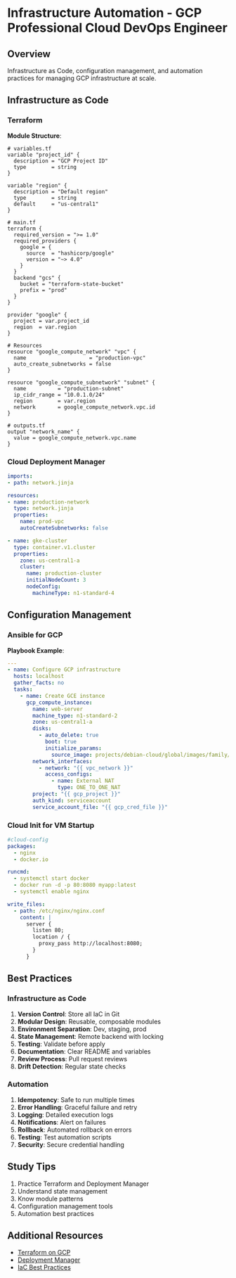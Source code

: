 # Infrastructure Automation - GCP Professional Cloud DevOps Engineer

## Overview

Infrastructure as Code, configuration management, and automation practices for managing GCP infrastructure at scale.

## Infrastructure as Code

### Terraform
**Module Structure**:
```hcl
# variables.tf
variable "project_id" {
  description = "GCP Project ID"
  type        = string
}

variable "region" {
  description = "Default region"
  type        = string
  default     = "us-central1"
}

# main.tf
terraform {
  required_version = ">= 1.0"
  required_providers {
    google = {
      source  = "hashicorp/google"
      version = "~> 4.0"
    }
  }
  backend "gcs" {
    bucket = "terraform-state-bucket"
    prefix = "prod"
  }
}

provider "google" {
  project = var.project_id
  region  = var.region
}

# Resources
resource "google_compute_network" "vpc" {
  name                    = "production-vpc"
  auto_create_subnetworks = false
}

resource "google_compute_subnetwork" "subnet" {
  name          = "production-subnet"
  ip_cidr_range = "10.0.1.0/24"
  region        = var.region
  network       = google_compute_network.vpc.id
}

# outputs.tf
output "network_name" {
  value = google_compute_network.vpc.name
}
```

### Cloud Deployment Manager
```yaml
imports:
- path: network.jinja

resources:
- name: production-network
  type: network.jinja
  properties:
    name: prod-vpc
    autoCreateSubnetworks: false

- name: gke-cluster
  type: container.v1.cluster
  properties:
    zone: us-central1-a
    cluster:
      name: production-cluster
      initialNodeCount: 3
      nodeConfig:
        machineType: n1-standard-4
```

## Configuration Management

### Ansible for GCP
**Playbook Example**:
```yaml
---
- name: Configure GCP infrastructure
  hosts: localhost
  gather_facts: no
  tasks:
    - name: Create GCE instance
      gcp_compute_instance:
        name: web-server
        machine_type: n1-standard-2
        zone: us-central1-a
        disks:
          - auto_delete: true
            boot: true
            initialize_params:
              source_image: projects/debian-cloud/global/images/family/debian-11
        network_interfaces:
          - network: "{{ vpc_network }}"
            access_configs:
              - name: External NAT
                type: ONE_TO_ONE_NAT
        project: "{{ gcp_project }}"
        auth_kind: serviceaccount
        service_account_file: "{{ gcp_cred_file }}"
```

### Cloud Init for VM Startup
```yaml
#cloud-config
packages:
  - nginx
  - docker.io

runcmd:
  - systemctl start docker
  - docker run -d -p 80:8080 myapp:latest
  - systemctl enable nginx

write_files:
  - path: /etc/nginx/nginx.conf
    content: |
      server {
        listen 80;
        location / {
          proxy_pass http://localhost:8080;
        }
      }
```

## Best Practices

### Infrastructure as Code
1. **Version Control**: Store all IaC in Git
2. **Modular Design**: Reusable, composable modules
3. **Environment Separation**: Dev, staging, prod
4. **State Management**: Remote backend with locking
5. **Testing**: Validate before apply
6. **Documentation**: Clear README and variables
7. **Review Process**: Pull request reviews
8. **Drift Detection**: Regular state checks

### Automation
1. **Idempotency**: Safe to run multiple times
2. **Error Handling**: Graceful failure and retry
3. **Logging**: Detailed execution logs
4. **Notifications**: Alert on failures
5. **Rollback**: Automated rollback on errors
6. **Testing**: Test automation scripts
7. **Security**: Secure credential handling

## Study Tips

1. Practice Terraform and Deployment Manager
2. Understand state management
3. Know module patterns
4. Configuration management tools
5. Automation best practices

## Additional Resources

- [Terraform on GCP](https://cloud.google.com/docs/terraform)
- [Deployment Manager](https://cloud.google.com/deployment-manager/docs)
- [IaC Best Practices](https://cloud.google.com/architecture/devops/devops-tech-infrastructure-as-code)
